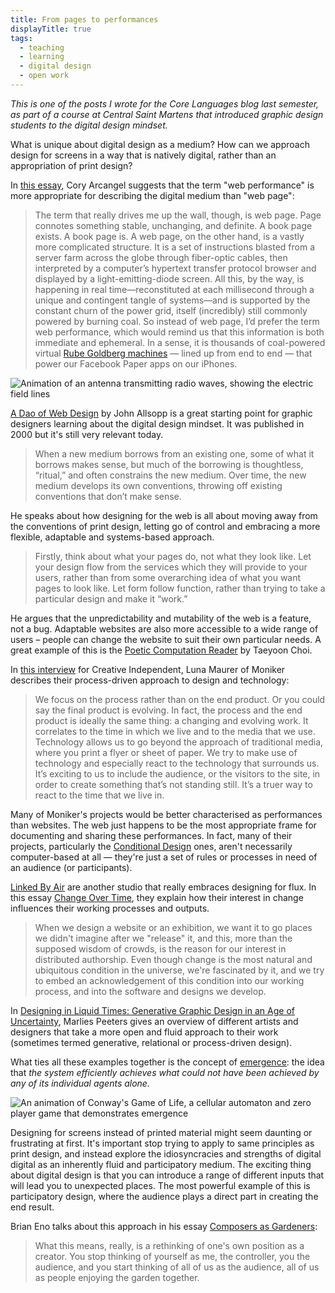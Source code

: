 ```yaml
---
title: From pages to performances
displayTitle: true
tags:
  - teaching
  - learning
  - digital design
  - open work
---
```


*This is one of the posts I wrote for the Core Languages blog last semester, as part of a course at Central Saint Martens that introduced graphic design students to the digital design mindset.*

What is unique about digital design as a medium? How can we approach design for screens in a way that is natively digital, rather than an appropriation of print design?

In [this essay](https://www.artforum.com/print/201406/the-warhol-files-andy-warhol-s-long-lost-computer-graphics-46874), Cory Arcangel suggests that the term "web performance" is more appropriate for describing the digital medium than "web page":

> The term that really drives me up the wall, though, is web page. Page connotes something stable, unchanging, and definite. A book page exists. A book page is. A web page, on the other hand, is a vastly more complicated structure. It is a set of instructions blasted from a server farm across the globe through fiber-optic cables, then interpreted by a computer’s hypertext transfer protocol browser and displayed by a light-emitting-diode screen. All this, by the way, is happening in real time—reconstituted at each millisecond through a unique and contingent tangle of systems—and is supported by the constant churn of the power grid, itself (incredibly) still commonly powered by burning coal. So instead of web page, I’d prefer the term web performance, which would remind us that this information is both immediate and ephemeral. In a sense, it is thousands of coal-powered virtual [Rube Goldberg machines](https://sebastianlyserena.dk/form) — lined up from end to end — that power our Facebook Paper apps on our iPhones.

<!-- more -->

![Animation of an antenna transmitting radio waves, showing the electric field lines](https://d2w9rnfcy7mm78.cloudfront.net/8281019/original_0d895ecd172da7222ec24db394af483c.gif?1597048875?bc=0)

[A Dao of Web Design](https://alistapart.com/article/dao/) by John Allsopp is a great starting point for graphic designers learning about the digital design mindset. It was published in 2000 but it's still very relevant today.

> When a new medium borrows from an existing one, some of what it borrows makes sense, but much of the borrowing is thoughtless, “ritual,” and often constrains the new medium. Over time, the new medium develops its own conventions, throwing off existing conventions that don’t make sense.

He speaks about how designing for the web is all about moving away from the conventions of print design, letting go of control and embracing a more flexible, adaptable and systems-based approach. 

> Firstly, think about what your pages do, not what they look like. Let your design flow from the services which they will provide to your users, rather than from some overarching idea of what you want pages to look like. Let form follow function, rather than trying to take a particular design and make it “work.”

He argues that the unpredictability and mutability of the web is a feature, not a bug. Adaptable websites are also more accessible to a wide range of users – people can change the website to suit their own particular needs. A great example of this is the [Poetic Computation Reader](https://poeticcomputation.info/) by Taeyoon Choi.

In [this interview](https://thecreativeindependent.com/people/luna-maurer-on-being-a-designer/) for Creative Independent, Luna Maurer of Moniker describes their process-driven approach to design and technology: 

> We focus on the process rather than on the end product. Or you could say the final product is evolving. In fact, the process and the end product is ideally the same thing: a changing and evolving work. It correlates to the time in which we live and to the media that we use. Technology allows us to go beyond the approach of traditional media, where you print a flyer or sheet of paper. We try to make use of technology and especially react to the technology that surrounds us. It’s exciting to us to include the audience, or the visitors to the site, in order to create something that’s not standing still. It’s a truer way to react to the time that we live in.

Many of Moniker's projects would be better characterised as performances than websites. The web just happens to be the most appropriate frame for documenting and sharing these performances. In fact, many of their projects, particularly the [Conditional Design](https://conditionaldesign.org/) ones, aren't necessarily computer-based at all — they're just a set of rules or processes in need of an audience (or participants).

[Linked By Air](https://www.linkedbyair.net/) are another studio that really embraces designing for flux. In this essay [Change Over Time](https://www.dropbox.com/s/vrbohg2yuvc8ex0/Linked%20by%20Air-%20Change.pdf?dl=0), they explain how their interest in change influences their working processes and outputs.

> When we design a website or an exhibition, we want it to go places we didn't imagine after we "release" it, and this, more than the supposed wisdom of crowds, is the reason for our interest in distributed authorship. Even though change is the most natural and ubiquitous condition in the universe, we're fascinated by it, and we try to embed an acknowledgement of this condition into our working process, and into the software and designs we develop.

In [Designing in Liquid Times: Generative Graphic Design in an Age of Uncertainty](http://adht.parsons.edu/designstudies/plot/designing-in-liquid-times-generative-graphic-design-in-an-age-of-uncertainty/), Marlies Peeters gives an overview of different artists and designers that take a more open and fluid approach to their work (sometimes termed generative, relational or process-driven design).

What ties all these examples together is the concept of [emergence](https://en.wikipedia.org/wiki/Emergence): the idea that *the system efficiently achieves what could not have been achieved by any of its individual agents alone.*

![An animation of Conway's Game of Life, a cellular automaton and zero player game that demonstrates emergence](https://d2w9rnfcy7mm78.cloudfront.net/8281057/original_696be918991c66f1a06222bd1a8e35b0.gif?1597049388?bc=0)

Designing for screens instead of printed material might seem daunting or frustrating at first. It's important stop trying to apply to same principles as print design, and instead explore the idiosyncracies and strengths of digital digital as an inherently fluid and participatory medium. The exciting thing about digital design is that you can introduce a range of different inputs that will lead you to unexpected places. The most powerful example of this is participatory design, where the audience plays a direct part in creating the end result.

Brian Eno talks about this approach in his essay [Composers as Gardeners](http://www.moredarkthanshark.org/eno_int_edge-nov11.html):

> What this means, really, is a rethinking of one's own position as a creator. You stop thinking of yourself as me, the controller, you the audience, and you start thinking of all of us as the audience, all of us as people enjoying the garden together.